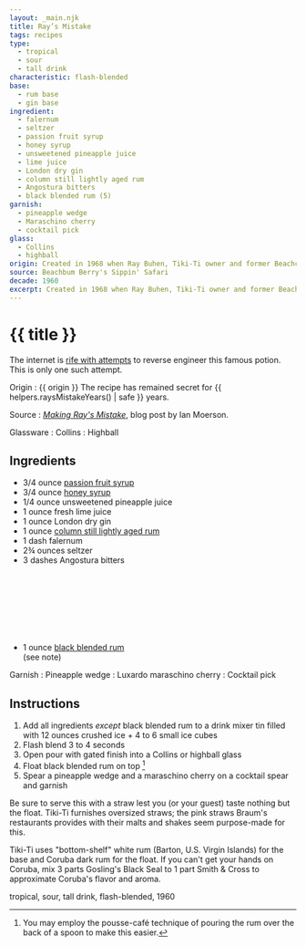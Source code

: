 ```yaml
---
layout: _main.njk
title: Ray’s Mistake
tags: recipes
type:
  - tropical
  - sour
  - tall drink
characteristic: flash-blended
base:
  - rum base
  - gin base
ingredient:
  - falernum
  - seltzer
  - passion fruit syrup
  - honey syrup
  - unsweetened pineapple juice
  - lime juice
  - London dry gin
  - column still lightly aged rum
  - Angostura bitters
  - black blended rum (5)
garnish:
  - pineapple wedge
  - Maraschino cherry
  - cocktail pick
glass:
  - Collins
  - highball
origin: Created in 1968 when Ray Buhen, Tiki-Ti owner and former Beachcomber bartender, accidentally used the wrong syrups in an anting anting ("witches' brew"). He was about to dump it when the customer said he'd take it anyway.
source: Beachbum Berry's Sippin' Safari
decade: 1960
excerpt: Created in 1968 when Ray Buhen, Tiki-Ti owner and former Beachcomber bartender, accidentally used the wrong syrups in an anting anting. The recipe remains secret to this day.
---
```

<!-- markdownlint-disable MD025 -->
# {{ title }}
<!-- markdownlint-enable MD025 -->

The internet is <a href="https://tikicentral.com/viewtopic.php?topic_id=17729&start=0" target="_blank" rel="external noopener">rife with attempts</a> to reverse engineer this famous potion. This is only one such attempt.

Origin
  : {{ origin }} The recipe has remained secret for {{ helpers.raysMistakeYears() | safe }} years.

Source
  : <cite><span class="short-work"><a href="https://blog.union.io/thoughts/2016/05/01/making-rays-mistake/" target="_blank" rel="external noopener">Making Ray's Mistake</a></span></cite>, blog post by Ian Moerson.

Glassware
  : <span data-pagefind-filter="Glassware">Collins</span>
  : <span data-pagefind-filter="Glassware">Highball</span>

## Ingredients

* 3/4 ounce [passion fruit syrup](/mixes/passion-fruit-syrup/)
* 3/4 ounce [honey syrup](/mixes/honey-syrup/)
* 1/4 ounce unsweetened pineapple juice
* 1 ounce fresh lime juice
* 1 ounce London dry gin
* 1 ounce [column still lightly aged rum](/rums/07-rum-column-still-lightly-aged)
* 1 dash falernum
* 2&frac34; ounces seltzer
* 3 dashes Angostura bitters
* 1 ounce [black blended rum](/rums/11-rum-black-blended/)<icon-l space="1em" label="(5)" class="bigger"><span class="with-icon"><svg class="icon"><use href="/assets/images/icons/circle-5.svg#circle-5"></use></svg></span></icon-l><span class="after-icon"></span>(see note)

Garnish
  : <span data-pagefind-filter="Garnish">Pineapple wedge</span>
  : <span data-pagefind-filter="Garnish">Luxardo maraschino cherry</span>
  : <span data-pagefind-filter="Garnish">Cocktail pick</span>

## Instructions

1. Add all ingredients *except* black blended rum to a drink mixer tin filled with 12 ounces crushed ice + 4 to 6 small ice cubes
2. Flash blend 3 to 4 seconds
3. Open pour with gated finish into a Collins or highball glass
4. Float black blended rum on top [^1]
5. Spear a pineapple wedge and a maraschino cherry on a cocktail spear and garnish

[^1]: You may employ the pousse-café technique of pouring the rum over the back of a spoon to make this easier.

<tiki-callout type="tip">

  Be sure to serve this with a straw lest you (or your guest) taste nothing but the float. Tiki-Ti furnishes oversized straws; the pink straws Braum's restaurants provides with their malts and shakes seem purpose-made for this.

</tiki-callout>

<tiki-callout type="note">

  Tiki-Ti uses "bottom-shelf" white rum (Barton, U.S. Virgin Islands) for the base and Coruba dark rum for the float. If you can't get your hands on Coruba, mix 3 parts Gosling's Black Seal to 1 part Smith & Cross to approximate Coruba's flavor and aroma.

</tiki-callout>

<div
  class="sr-only"
  data-cat[0]="Drink"
  data-type[0]="Tropical"
  data-type[1]="Sour"
  data-type[2]="Tall drink"
  data-char[0]="Flash-blended"
  data-base[0]="Rum/Cane spirits"
  data-base[1]="Gin"
  data-ingredient[0]="Falernum"
  data-ingredient[1]="Seltzer"
  data-ingredient[2]="Soda water"
  data-ingredient[3]="Passion fruit syrup"
  data-ingredient[4]="Honey syrup"
  data-ingredient[5]="Pineapple juice, unsweetened"
  data-ingredient[6]="Lime juice"
  data-ingredient[7]="Gin, London dry"
  data-ingredient[8]="Column still lightly aged rum "
  data-ingredient[9]="Angostura bitters"
  data-ingredient[10]="Black blended rum [5]"
  data-origin[0]="Ray Buhen"
  data-origin[1]="Tiki-Ti, Los Angeles"
  data-garnish[0]="Maraschino cherry"
  data-decade[0]="1960"
  data-pagefind-filter="
    Category[data-cat[0]],
    Type[data-type[0]],
    Type[data-type[1]],
    Type[data-type[2]],
    Characteristic[data-char[0]],
    Base[data-base[0]],
    Base[data-base[1]],
    Ingredient[data-ingredient[0]],
    Ingredient[data-ingredient[1]],
    Ingredient[data-ingredient[2]],
    Ingredient[data-ingredient[3]],
    Ingredient[data-ingredient[4]],
    Ingredient[data-ingredient[5]],
    Ingredient[data-ingredient[6]],
    Ingredient[data-ingredient[7]],
    Ingredient[data-ingredient[8]],
    Ingredient[data-ingredient[9]],
    Ingredient[data-ingredient[10]],
    Origin[data-origin[0]],
    Origin[data-origin[1]],
    Garnish[data-garnish[0]],
    Decade[data-decade[0]]
  "
>
</div>

<div class="keywords" aria-hidden>tropical, sour, tall drink, flash-blended, 1960</div>

